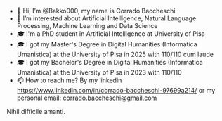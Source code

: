 - 👋 Hi, I’m @Bakko000, my name is Corrado Baccheschi
- 👀 I’m interested about Artificial Intelligence, Natural Language Processing, Machine Learning and Data Science
- 🎓 I'm a PhD student in Artificial Intelligence at University of Pisa
- 🎓 I got my Master's Degree in Digital Humanities (Informatica Umanistica) at the University of Pisa in 2025 with 110/110 cum laude
- 🎓 I got my Bachelor's Degree in Digital Humanities (Informatica Umanistica) at the University of Pisa in 2023 with 110/110
- 📫 How to reach me? By my linkedin https://www.linkedin.com/in/corrado-baccheschi-97699a214/ or my personal email: corrado.baccheschi@gmail.com


Nihil difficile amanti.

<!---
- 📚 I’m currently attending a Master's Degree in Language Technologies at the University of Pisa
Bakko000/Bakko000 is a ✨ special ✨ repository because its `README.md` (this file) appears on your GitHub profile.
You can click the Preview link to take a look at your changes.
--->


